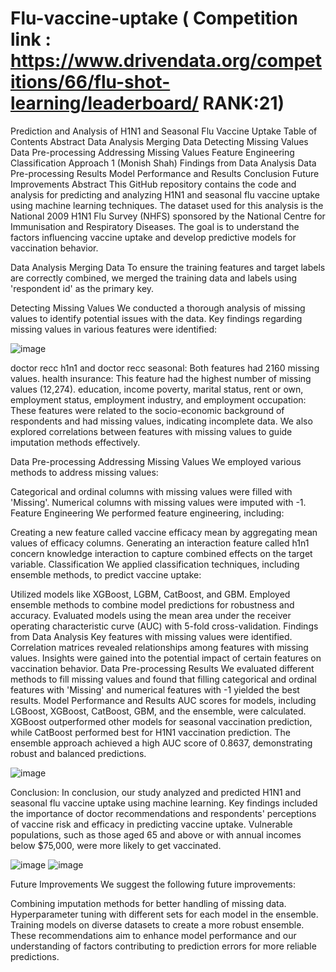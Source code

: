 # Flu-vaccine-uptake ( Competition link : https://www.drivendata.org/competitions/66/flu-shot-learning/leaderboard/ RANK:21)
Prediction and Analysis of H1N1 and Seasonal Flu Vaccine Uptake
Table of Contents
Abstract
Data Analysis
Merging Data
Detecting Missing Values
Data Pre-processing
Addressing Missing Values
Feature Engineering
Classification
Approach 1 (Monish Shah)
Findings from Data Analysis
Data Pre-processing Results
Model Performance and Results
Conclusion
Future Improvements
Abstract <a name="abstract"></a>
This GitHub repository contains the code and analysis for predicting and analyzing H1N1 and seasonal flu vaccine uptake using machine learning techniques. The dataset used for this analysis is the National 2009 H1N1 Flu Survey (NHFS) sponsored by the National Centre for Immunisation and Respiratory Diseases. The goal is to understand the factors influencing vaccine uptake and develop predictive models for vaccination behavior.

Data Analysis <a name="data-analysis"></a>
Merging Data <a name="merging-data"></a>
To ensure the training features and target labels are correctly combined, we merged the training data and labels using 'respondent id' as the primary key.

Detecting Missing Values <a name="detecting-missing-values"></a>
We conducted a thorough analysis of missing values to identify potential issues with the data. Key findings regarding missing values in various features were identified:

![image](https://github.com/Monish24/Flu-vaccine-uptake/assets/54630644/ded0b53b-6718-45fd-a809-9b84ad30c4de)

doctor recc h1n1 and doctor recc seasonal: Both features had 2160 missing values.
health insurance: This feature had the highest number of missing values (12,274).
education, income poverty, marital status, rent or own, employment status, employment industry, and employment occupation: These features were related to the socio-economic background of respondents and had missing values, indicating incomplete data.
We also explored correlations between features with missing values to guide imputation methods effectively.

Data Pre-processing <a name="data-pre-processing"></a>
Addressing Missing Values <a name="addressing-missing-values"></a>
We employed various methods to address missing values:

Categorical and ordinal columns with missing values were filled with 'Missing'.
Numerical columns with missing values were imputed with -1.
Feature Engineering <a name="feature-engineering"></a>
We performed feature engineering, including:

Creating a new feature called vaccine efficacy mean by aggregating mean values of efficacy columns.
Generating an interaction feature called h1n1 concern knowledge interaction to capture combined effects on the target variable.
Classification <a name="classification"></a>
We applied classification techniques, including ensemble methods, to predict vaccine uptake:

Utilized models like XGBoost, LGBM, CatBoost, and GBM.
Employed ensemble methods to combine model predictions for robustness and accuracy.
Evaluated models using the mean area under the receiver operating characteristic curve (AUC) with 5-fold cross-validation.
Findings from Data Analysis <a name="findings-from-data-analysis"></a>
Key features with missing values were identified.
Correlation matrices revealed relationships among features with missing values.
Insights were gained into the potential impact of certain features on vaccination behavior.
Data Pre-processing Results <a name="data-pre-processing-results"></a>
We evaluated different methods to fill missing values and found that filling categorical and ordinal features with 'Missing' and numerical features with -1 yielded the best results.
Model Performance and Results <a name="model-performance-and-results"></a>
AUC scores for models, including LGBoost, XGBoost, CatBoost, GBM, and the ensemble, were calculated.
XGBoost outperformed other models for seasonal vaccination prediction, while CatBoost performed best for H1N1 vaccination prediction.
The ensemble approach achieved a high AUC score of 0.8637, demonstrating robust and balanced predictions.

![image](https://github.com/Monish24/Flu-vaccine-uptake/assets/54630644/496b52ff-3a6f-46fd-8610-722e859fc79b)

Conclusion: <a name="conclusion"></a>
In conclusion, our study analyzed and predicted H1N1 and seasonal flu vaccine uptake using machine learning. Key findings included the importance of doctor recommendations and respondents' perceptions of vaccine risk and efficacy in predicting vaccine uptake. Vulnerable populations, such as those aged 65 and above or with annual incomes below $75,000, were more likely to get vaccinated.

![image](https://github.com/Monish24/Flu-vaccine-uptake/assets/54630644/c82b7479-1b9c-4001-94ba-0b322a562ad4)
![image](https://github.com/Monish24/Flu-vaccine-uptake/assets/54630644/00f59df8-43b8-4bc7-a8f7-936b2c7f2c69)


Future Improvements <a name="future-improvements"></a>
We suggest the following future improvements:

Combining imputation methods for better handling of missing data.
Hyperparameter tuning with different sets for each model in the ensemble.
Training models on diverse datasets to create a more robust ensemble.
These recommendations aim to enhance model performance and our understanding of factors contributing to prediction errors for more reliable predictions.
